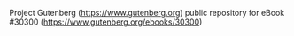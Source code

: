 Project Gutenberg (https://www.gutenberg.org) public repository for eBook #30300 (https://www.gutenberg.org/ebooks/30300)
